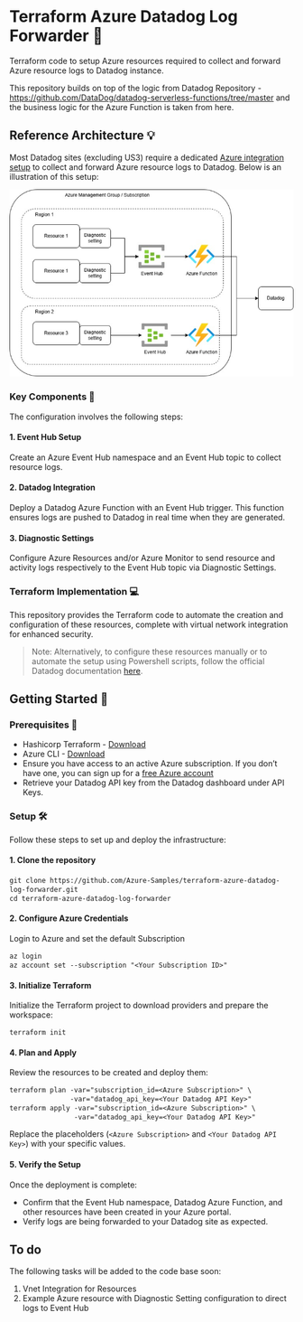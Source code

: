 # Terraform Azure Datadog Log Forwarder :scroll:

Terraform code to setup Azure resources required to collect and forward Azure resource logs to Datadog instance.

This repository builds on top of the logic from Datadog Repository - https://github.com/DataDog/datadog-serverless-functions/tree/master and the business logic for the Azure Function is taken from here.

## Reference Architecture :bulb:

Most Datadog sites (excluding US3) require a dedicated [Azure integration setup](https://docs.datadoghq.com/logs/guide/azure-logging-guide/?tab=automatedinstallation) to collect and forward Azure resource logs to Datadog. Below is an illustration of this setup:

![](./docs/logforwarding.jpg)

### Key Components :pushpin:

The configuration involves the following steps:

#### 1. Event Hub Setup

Create an Azure Event Hub namespace and an Event Hub topic to collect resource logs.

#### 2. Datadog Integration

Deploy a Datadog Azure Function with an Event Hub trigger. This function ensures logs are pushed to Datadog in real time when they are generated.

#### 3. Diagnostic Settings

Configure Azure Resources and/or Azure Monitor to send resource and activity logs respectively to the Event Hub topic via Diagnostic Settings.

### Terraform Implementation :computer:

This repository provides the Terraform code to automate the creation and configuration of these resources, complete with virtual network integration for enhanced security.

> Note: Alternatively, to configure these resources manually or to automate the setup using Powershell scripts, follow the official Datadog documentation [here](https://docs.datadoghq.com/logs/guide/azure-logging-guide/?tab=automatedinstallation).

## Getting Started :rocket:

### Prerequisites :page_with_curl:

- Hashicorp Terraform - [Download](https://developer.hashicorp.com/terraform/install)
- Azure CLI - [Download](https://learn.microsoft.com/en-us/cli/azure/install-azure-cli-windows)
- Ensure you have access to an active Azure subscription. If you don’t have one, you can sign up for a [free Azure account](https://azure.microsoft.com/en-gb/pricing/purchase-options/azure-account/search?icid=free-search)
- Retrieve your Datadog API key from the Datadog dashboard under API Keys.

### Setup :hammer_and_wrench:

Follow these steps to set up and deploy the infrastructure:

#### 1. Clone the repository

```
git clone https://github.com/Azure-Samples/terraform-azure-datadog-log-forwarder.git  
cd terraform-azure-datadog-log-forwarder  
```

#### 2. Configure Azure Credentials

Login to Azure and set the default Subscription

```
az login  
az account set --subscription "<Your Subscription ID>"  
```

#### 3. Initialize Terraform

Initialize the Terraform project to download providers and prepare the workspace:

```
terraform init  
```

#### 4. Plan and Apply

Review the resources to be created and deploy them:

```
terraform plan -var="subscription_id=<Azure Subscription>" \
               -var="datadog_api_key=<Your Datadog API Key>"  
terraform apply -var="subscription_id=<Azure Subscription>" \
                -var="datadog_api_key=<Your Datadog API Key>"  
```

Replace the placeholders (`<Azure Subscription>` and `<Your Datadog API Key>`) with your specific values.

#### 5. Verify the Setup

Once the deployment is complete:

- Confirm that the Event Hub namespace, Datadog Azure Function, and other resources have been created in your Azure portal.
- Verify logs are being forwarded to your Datadog site as expected.

## To do

The following tasks will be added to the code base soon:

1. Vnet Integration for Resources
2. Example Azure resource with Diagnostic Setting configuration to direct logs to Event Hub